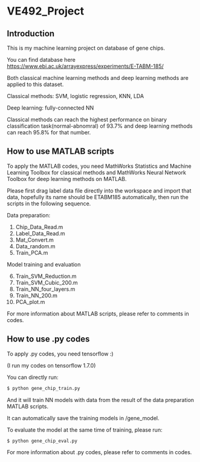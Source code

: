 # VE492_Project

## Introduction

This is my machine learning project on database of gene chips.

You can find database here https://www.ebi.ac.uk/arrayexpress/experiments/E-TABM-185/

Both classical machine learning methods and deep learning methods are applied to this dataset.

Classical methods: SVM, logistic regression, KNN, LDA

Deep learning: fully-connected NN

Classical methods can reach the highest performance on binary classification task(normal-abnomral) of 93.7%  and deep learning methods can reach 95.8% for that number.



## How to use MATLAB scripts

To apply the MATLAB codes, you need MathWorks Statistics and Machine Learning Toolbox for classical methods and MathWorks Neural Network Toolbox for deep learning methods on MATLAB.

Please first drag label data file directly into the workspace and import that data, hopefully its name should be ETABM185 automatically, then run the scripts in the following sequence.

Data preparation:

1. Chip_Data_Read.m
2. Label_Data_Read.m
3. Mat_Convert.m
4. Data_random.m
5. Train_PCA.m

Model training and evaluation

6. Train_SVM_Reduction.m
7. Train_SVM_Cubic_200.m
8. Train_NN_four_layers.m
9. Train_NN_200.m
10. PCA_plot.m

For more information about MATLAB scripts, please refer to comments in codes.



## How to use .py codes

To apply .py codes, you need tensorflow :)

(I run my codes on tensorflow 1.7.0)

You can directly run:

```bash
$ python gene_chip_train.py
```

And it will train NN models with data from the result of the data preparation MATLAB scripts.

It can automatically save the training models in /gene_model.

To evaluate the model at the same time of training, please run:

```bash
$ python gene_chip_eval.py
```

For more information about .py codes, please refer to comments in codes.